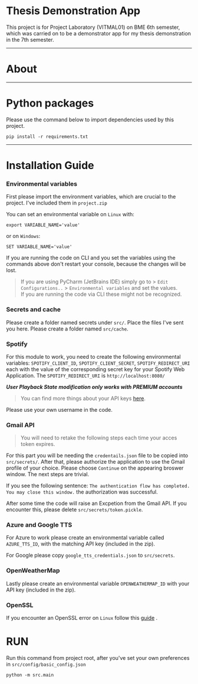 # Thesis Demonstration App

This project is for Project Laboratory (VITMAL01) on BME 6th semester, which was carried on to be a demonstrator app for
my thesis demonstration in the 7th semester.

***

# About

***

# Python packages

Please use the command below to import dependencies used by this project.

```commandline
pip install -r requirements.txt
```

---

# Installation Guide

### Environmental variables

First please import the environment variables, which are crucial to the project. I've included them in `project.zip`

You can set an environmental variable on `Linux` with:

```
export VARIABLE_NAME='value'
```

or on `Windows`:

```
SET VARIABLE_NAME='value'
```

If you are running the code on CLI and you set the variables using the commands above don't restart your console,
because the changes will be lost.

> If you are using PyCharm (JetBrains IDE) simply go to > `Edit Configurations..` > `Environmental variables` and set the values. \
> If you are running the code via CLI these might not be recognized.

### Secrets and cache

Please create a folder named secrets under ``src/``. Place the files I've sent you here.
Please create a folder named ``src/cache``.

### Spotify

For this module to work, you need to create the following environmental variables:
`SPOTIFY_CLIENT_ID`, `SPOTIFY_CLIENT_SECRET`, `SPOTIFY_REDIRECT_URI` each with the value of the corresponding secret key
for your Spotify Web Application. The `SPOTIFY_REDIRECT_URI` is `http://localhost:8080/`

***User Playback State modification only works with PREMIUM accounts***

> You can find more things about your API keys [here](https://developer.spotify.com/dashboard/applications).

Please use your own username in the code.

### Gmail API

> You will need to retake the following steps each time your acces token expires.

For this part you will be needing the `credentails.json` file to be copied into `src/secrets/`. After that, please
authorize the application to use the Gmail profile of your choice. Please choose `Continue` on the appearing broswer
window. The next steps are trivial.

If you see the following sentence: `The authentication flow has completed. You may close this window.` the authorization
was successful.

After some time the code will raise an Excpetion from the Gmail API. If you encounter this, please
delete `src/secrets/token.pickle`.

### Azure and Google TTS

For Azure to work please create an environmental variable called `AZURE_TTS_ID`, with the matching API key (included in the zip).

For Google please copy `google_tts_credentials.json` to `src/secrets`.

### OpenWeatherMap

Lastly please create an environmental variable `OPENWEATHERMAP_ID` with your API key (included in the zip).

### OpenSSL

If you encounter an OpenSSL error on `Linux` follow
this [guide](https://docs.microsoft.com/en-us/azure/cognitive-services/speech-service/how-to-configure-openssl-linux?pivots=programming-language-csharp)
.

# RUN

Run this command from project root, after you've set your own preferences in `src/config/basic_config.json`

````
python -m src.main
````


